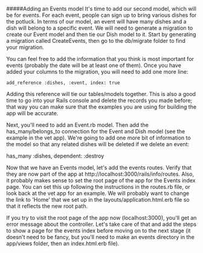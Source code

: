 #####Adding an Events model
It's time to add our second model, which will be for events. For each event, people can sign up to bring various dishes for the potluck. In terms of our model, an event will have many dishes and a dish will belong to a specific event. We will need to generate a migration to create our Event model and then tie our Dish model to it. Start by generating a migration called CreateEvents, then go to the db/migrate folder to find your migration.

You can feel free to add the information that you think is most important for events (probably the date will be at least one of them). Once you have added your columns to the migration, you will need to add one more line:

    add_reference :dishes, :event, index: true

Adding this reference will tie our tables/models together. This is also a good time to go into your Rails console and delete the records you made before; that way you can make sure that the examples you are using for building the app will be accurate.

Next, you'll need to add an Event.rb model. Then add the has_many/belongs_to connection for the Event and Dish model (see the example in the vet app). We're going to add one more bit of information to the model so that any related dishes will be deleted if we delete an event:

  has_many :dishes, dependent: :destroy

Now that we have an Events model, let's add the events routes. Verify that they are now part of the app at http://localhost:3000/rails/info/routes. Also, it probably makes sense to set the root page of the app for the Events index page. You can set this up following the instructions in the routes.rb file, or look back at the vet app for an example. We will probably want to change the link to 'Home' that we set up in the layouts/application.html.erb file so that it reflects the new root path.

If you try to visit the root page of the app now (localhost:3000), you'll get an error message about the controller. Let's take care of that and add the steps to show a page for the events index before moving on to the next stage (it doesn't need to be fancy, but you'll need to make an events directory in the app/views folder, then an index.html.erb file).
